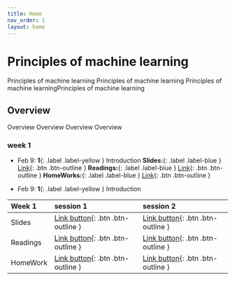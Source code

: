 ```yaml
---
title: Home
nav_order: 1
layout: home
---
```


# Principles of machine learning
Principles of machine learning Principles of machine learning Principles of machine learningPrinciples of machine learning

## Overview
 Overview Overview Overview Overview

### week 1
 - Feb 9: **1**{: .label .label-yellow } Introduction
**Slides:**{: .label .label-blue } [Link](https://just-the-docs.com){: .btn .btn-outline }
**Readings:**{: .label .label-blue } [Link](https://just-the-docs.com){: .btn .btn-outline }
**HomeWorks:**{: .label .label-blue } [Link](https://just-the-docs.com){: .btn .btn-outline }
   

 - Feb 9: **1**{: .label .label-yellow } Introduction


| Week 1        | session 1          | session 2 |
|:-------------|:------------------|:------|
| Slides           | [Link button](https://just-the-docs.com){: .btn .btn-outline } | [Link button](https://just-the-docs.com){: .btn .btn-outline }  |
| Readings | [Link button](https://just-the-docs.com){: .btn .btn-outline }   | [Link button](https://just-the-docs.com){: .btn .btn-outline }  |
| HomeWork           | [Link button](https://just-the-docs.com){: .btn .btn-outline }      | [Link button](https://just-the-docs.com){: .btn .btn-outline }   |
